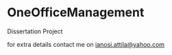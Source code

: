 # OneOfficeManagement
Dissertation Project

for extra details contact me on ianosi.attila@yahoo.com
